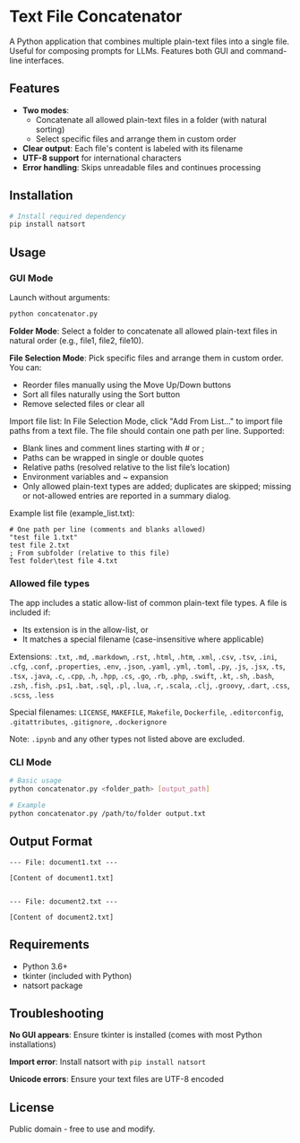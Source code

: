 # Text File Concatenator

A Python application that combines multiple plain-text files into a single file. Useful for composing prompts for LLMs. Features both GUI and command-line interfaces.

## Features

- **Two modes**: 
  - Concatenate all allowed plain-text files in a folder (with natural sorting)
  - Select specific files and arrange them in custom order
- **Clear output**: Each file's content is labeled with its filename
- **UTF-8 support** for international characters
- **Error handling**: Skips unreadable files and continues processing

## Installation

```bash
# Install required dependency
pip install natsort
```

## Usage

### GUI Mode

Launch without arguments:
```bash
python concatenator.py
```

**Folder Mode**: Select a folder to concatenate all allowed plain-text files in natural order (e.g., file1, file2, file10).

**File Selection Mode**: Pick specific files and arrange them in custom order. You can:
- Reorder files manually using the Move Up/Down buttons
- Sort all files naturally using the Sort button
- Remove selected files or clear all

Import file list: In File Selection Mode, click "Add From List..." to import file paths from a text file. The file should contain one path per line. Supported:
- Blank lines and comment lines starting with # or ;
- Paths can be wrapped in single or double quotes
- Relative paths (resolved relative to the list file’s location)
- Environment variables and ~ expansion
- Only allowed plain-text types are added; duplicates are skipped; missing or not-allowed entries are reported in a summary dialog.

Example list file (example_list.txt):
```
# One path per line (comments and blanks allowed)
"test file 1.txt"
test file 2.txt
; From subfolder (relative to this file)
Test folder\test file 4.txt
```

### Allowed file types

The app includes a static allow-list of common plain-text file types. A file is included if:
- Its extension is in the allow-list, or
- It matches a special filename (case-insensitive where applicable)

Extensions:
`.txt`, `.md`, `.markdown`, `.rst`, `.html`, `.htm`, `.xml`, `.csv`, `.tsv`,
`.ini`, `.cfg`, `.conf`, `.properties`, `.env`,
`.json`, `.yaml`, `.yml`, `.toml`,
`.py`, `.js`, `.jsx`, `.ts`, `.tsx`,
`.java`, `.c`, `.cpp`, `.h`, `.hpp`, `.cs`, `.go`, `.rb`, `.php`, `.swift`, `.kt`,
`.sh`, `.bash`, `.zsh`, `.fish`, `.ps1`, `.bat`,
`.sql`, `.pl`, `.lua`, `.r`, `.scala`, `.clj`, `.groovy`, `.dart`,
`.css`, `.scss`, `.less`

Special filenames:
`LICENSE`, `MAKEFILE`, `Makefile`, `Dockerfile`, `.editorconfig`, `.gitattributes`, `.gitignore`, `.dockerignore`

Note: `.ipynb` and any other types not listed above are excluded.

### CLI Mode

```bash
# Basic usage
python concatenator.py <folder_path> [output_path]

# Example
python concatenator.py /path/to/folder output.txt
```

## Output Format

```
--- File: document1.txt ---

[Content of document1.txt]


--- File: document2.txt ---

[Content of document2.txt]
```

## Requirements

- Python 3.6+
- tkinter (included with Python)
- natsort package

## Troubleshooting

**No GUI appears**: Ensure tkinter is installed (comes with most Python installations)

**Import error**: Install natsort with `pip install natsort`

**Unicode errors**: Ensure your text files are UTF-8 encoded

## License

Public domain - free to use and modify.

